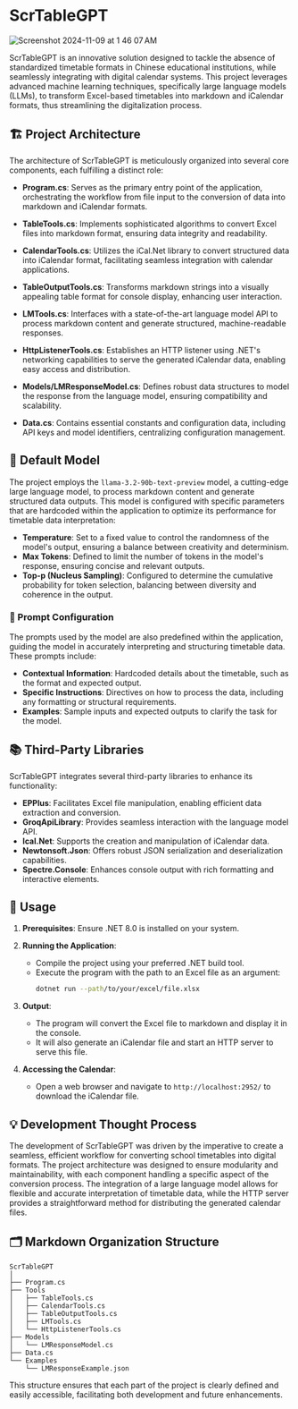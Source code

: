 # ScrTableGPT
![Screenshot 2024-11-09 at 1 46 07 AM](https://github.com/user-attachments/assets/430b2f14-b29c-4052-8a72-d54c8fad70db)


ScrTableGPT is an innovative solution designed to tackle the absence of standardized timetable formats in Chinese educational institutions, while seamlessly integrating with digital calendar systems. This project leverages advanced machine learning techniques, specifically large language models (LLMs), to transform Excel-based timetables into markdown and iCalendar formats, thus streamlining the digitalization process.

## 🏗️ Project Architecture

The architecture of ScrTableGPT is meticulously organized into several core components, each fulfilling a distinct role:

- **Program.cs**: Serves as the primary entry point of the application, orchestrating the workflow from file input to the conversion of data into markdown and iCalendar formats.

- **TableTools.cs**: Implements sophisticated algorithms to convert Excel files into markdown format, ensuring data integrity and readability.

- **CalendarTools.cs**: Utilizes the iCal.Net library to convert structured data into iCalendar format, facilitating seamless integration with calendar applications.

- **TableOutputTools.cs**: Transforms markdown strings into a visually appealing table format for console display, enhancing user interaction.

- **LMTools.cs**: Interfaces with a state-of-the-art language model API to process markdown content and generate structured, machine-readable responses.

- **HttpListenerTools.cs**: Establishes an HTTP listener using .NET's networking capabilities to serve the generated iCalendar data, enabling easy access and distribution.

- **Models/LMResponseModel.cs**: Defines robust data structures to model the response from the language model, ensuring compatibility and scalability.

- **Data.cs**: Contains essential constants and configuration data, including API keys and model identifiers, centralizing configuration management.

## 🤖 Default Model

The project employs the `llama-3.2-90b-text-preview` model, a cutting-edge large language model, to process markdown content and generate structured data outputs. This model is configured with specific parameters that are hardcoded within the application to optimize its performance for timetable data interpretation:

- **Temperature**: Set to a fixed value to control the randomness of the model's output, ensuring a balance between creativity and determinism.
- **Max Tokens**: Defined to limit the number of tokens in the model's response, ensuring concise and relevant outputs.
- **Top-p (Nucleus Sampling)**: Configured to determine the cumulative probability for token selection, balancing between diversity and coherence in the output.

### 📜 Prompt Configuration

The prompts used by the model are also predefined within the application, guiding the model in accurately interpreting and structuring timetable data. These prompts include:

- **Contextual Information**: Hardcoded details about the timetable, such as the format and expected output.
- **Specific Instructions**: Directives on how to process the data, including any formatting or structural requirements.
- **Examples**: Sample inputs and expected outputs to clarify the task for the model.

## 📚 Third-Party Libraries

ScrTableGPT integrates several third-party libraries to enhance its functionality:

- **EPPlus**: Facilitates Excel file manipulation, enabling efficient data extraction and conversion.
- **GroqApiLibrary**: Provides seamless interaction with the language model API.
- **Ical.Net**: Supports the creation and manipulation of iCalendar data.
- **Newtonsoft.Json**: Offers robust JSON serialization and deserialization capabilities.
- **Spectre.Console**: Enhances console output with rich formatting and interactive elements.

## 🚀 Usage

1. **Prerequisites**: Ensure .NET 8.0 is installed on your system.

2. **Running the Application**:
   - Compile the project using your preferred .NET build tool.
   - Execute the program with the path to an Excel file as an argument:
     ```bash
     dotnet run --path/to/your/excel/file.xlsx
     ```

3. **Output**:
   - The program will convert the Excel file to markdown and display it in the console.
   - It will also generate an iCalendar file and start an HTTP server to serve this file.

4. **Accessing the Calendar**:
   - Open a web browser and navigate to `http://localhost:2952/` to download the iCalendar file.

## 💡 Development Thought Process

The development of ScrTableGPT was driven by the imperative to create a seamless, efficient workflow for converting school timetables into digital formats. The project architecture was designed to ensure modularity and maintainability, with each component handling a specific aspect of the conversion process. The integration of a large language model allows for flexible and accurate interpretation of timetable data, while the HTTP server provides a straightforward method for distributing the generated calendar files.

## 🗂️ Markdown Organization Structure

```
ScrTableGPT
│
├── Program.cs
├── Tools
│   ├── TableTools.cs
│   ├── CalendarTools.cs
│   ├── TableOutputTools.cs
│   ├── LMTools.cs
│   └── HttpListenerTools.cs
├── Models
│   └── LMResponseModel.cs
├── Data.cs
└── Examples
    └── LMResponseExample.json
```

This structure ensures that each part of the project is clearly defined and easily accessible, facilitating both development and future enhancements.
